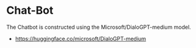# Chat-Bot
The Chatbot is constructed using the Microsoft/DialoGPT-medium model.
- https://huggingface.co/microsoft/DialoGPT-medium

